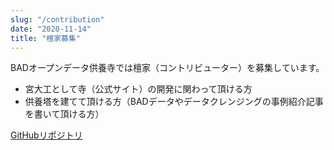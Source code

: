 ```yaml
---
slug: "/contribution"
date: "2020-11-14"
title: "檀家募集"
---
```


BADオープンデータ供養寺では檀家（コントリビューター）を募集しています。
- 宮大工として寺（公式サイト）の開発に関わって頂ける方
- 供養塔を建てて頂ける方（BADデータやデータクレンジングの事例紹介記事を書いて頂ける方）

[GitHubリポジトリ](https://github.com/codeforjapan/bad-opendata-temple)
